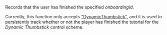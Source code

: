 Records that the user has finished the specified *onboardingId*.

Currently, this function only accepts ["DynamicThumbstick"](</articles/String> "String"), and it is used to persistently track whether or not the player has finished the tutorial for the *Dynamic Thumbstick* control scheme.<span class="API_MEMBER_SUMMARY" style="display:none;"></span>

<!--
NewPP limit report
Cached time: 20180622003718
Cache expiry: 86400
Dynamic content: false
CPU time usage: 0.024 seconds
Real time usage: 0.251 seconds
Preprocessor visited node count: 60/1000000
Preprocessor generated node count: 344/1000000
Post‐expand include size: 3425/2097152 bytes
Template argument size: 324/2097152 bytes
Highest expansion depth: 4/40
Expensive parser function count: 1/100
Lua time usage: 0.210/7.000 seconds
Lua virtual size: 17.57 MB/50 MB
Lua estimated memory usage: 0 bytes
-->

<!--
Transclusion expansion time report (%,ms,calls,template)
100.00%  244.595      1 -total
100.00%  244.595      1 Template:APIMemberPage
  0.63%    1.541      1 Template:String
-->
